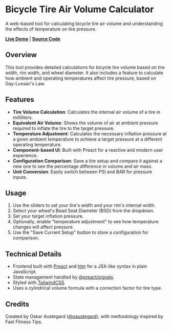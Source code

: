 # Bicycle Tire Air Volume Calculator

A web-based tool for calculating bicycle tire air volume and understanding the effects of temperature on tire pressure.

**[Live Demo](https://austegard.com/biking/tire-volume.html)** | **[Source Code](https://github.com/oaustegard/oaustegard.github.io/blob/main/biking/tire-volume.html)**

## Overview

This tool provides detailed calculations for bicycle tire volume based on tire width, rim width, and wheel diameter. It also includes a feature to calculate how ambient and operating temperatures affect tire pressure, based on Gay-Lussac's Law.

## Features

-   **Tire Volume Calculation**: Calculates the internal air volume of a tire in milliliters.
-   **Equivalent Air Volume**: Shows the volume of air at ambient pressure required to inflate the tire to the target pressure.
-   **Temperature Adjustment**: Calculates the necessary inflation pressure at a given ambient temperature to achieve a target pressure at a different operating temperature.
-   **Component-based UI**: Built with Preact for a reactive and modern user experience.
-   **Configuration Comparison**: Save a tire setup and compare it against a new one to see the percentage difference in volume and air mass.
-   **Unit Conversion**: Easily switch between PSI and BAR for pressure inputs.

## Usage

1.  Use the sliders to set your tire's width and your rim's internal width.
2.  Select your wheel's Bead Seat Diameter (BSD) from the dropdown.
3.  Set your target inflation pressure.
4.  Optionally, enable "temperature adjustment" to see how temperature changes will affect pressure.
5.  Use the "Save Current Setup" button to store a configuration for comparison.

## Technical Details

-   Frontend built with [Preact](https://preactjs.com/) and [htm](https://github.com/developit/htm) for a JSX-like syntax in plain JavaScript.
-   State management handled by [@preact/signals](https://preactjs.com/guide/v10/signals/).
-   Styled with [TailwindCSS](https://tailwindcss.com/).
-   Uses a cylindrical volume formula with a correction factor for tire type.

## Credits

Created by Oskar Austegard ([@oaustegard](https://github.com/oaustegard)), with methodology inspired by Fast Fitness Tips.